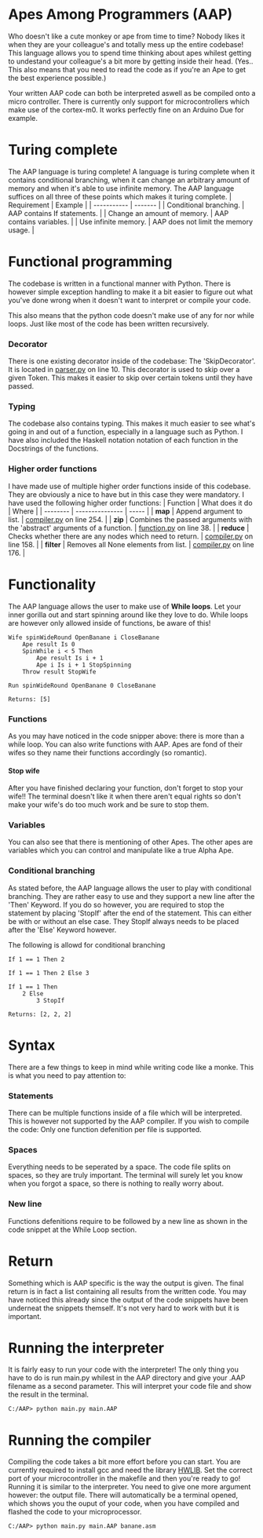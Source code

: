 # Apes Among Programmers (AAP)
Who doesn't like a cute monkey or ape from time to time? Nobody likes it when they are your colleague's and totally mess up the entire codebase! This language allows you to spend time thinking about apes whilest getting to undestand your colleague's a bit more by getting inside their head. (Yes.. This also means that you need to read the code as if you're an Ape to get the best experience possible.)

Your written AAP code can both be interpreted aswell as be compiled onto a micro controller.
There is currently only support for microcontrollers which make use of the cortex-m0. It works perfectly fine on an Arduino Due for example.

# Turing complete
The AAP language is turing complete! A language is turing complete when it contains conditional branching, when it can change an arbitrary amount of memory and when it's able to use infinite memory. The AAP language suffices on all three of these points which makes it turing complete.
| Requirement | Example |
| ----------- | ------- |
| Conditional branching. | AAP contains If statements. |
| Change an amount of memory. | AAP contains variables. |
| Use infinite memory. | AAP does not limit the memory usage. |

# Functional programming
The codebase is written in a functional manner with Python. There is however simple exception handling to make it a bit easier to figure out what you've done wrong when it doesn't want to interpret or compile your code.

This also means that the python code doesn't make use of any for nor while loops. Just like most of the code has been written recursively. 
### Decorator
There is one existing decorator inside of the codebase: The 'SkipDecorator'. It is located in [parser.py](Interpreter/parser.py) on line 10. This decorator is used to skip over a given Token. This makes it easier to skip over certain tokens until they have passed.

### Typing
The codebase also contains typing. This makes it much easier to see what's going in and out of a function, especially in a language such as Python. I have also included the Haskell notation notation of each function in the Docstrings of the functions.

### Higher order functions
I have made use of multiple higher order functions inside of this codebase. They are obviously a nice to have but in this case they were mandatory. I have used the following higher order functions:
| Function | What does it do | Where |
| -------- | --------------- | ----- |
| <b>map</b> | Append argument to list. | [compiler.py](Compiler/compiler.py) on line 254. |
| <b>zip</b> | Combines the passed arguments with the 'abstract' arguments of a function. | [function.py](Compiler/function.py) on line 38.  |
| <b>reduce</b> | Checks whether there are any nodes which need to return. | [compiler.py](Compiler/compiler.py) on line 158. |
| <b>filter</b> | Removes all None elements from list. | [compiler.py](Compiler/compiler.py) on line 176. |

# Functionality
The AAP language allows the user to make use of <b>While loops</b>. Let your inner gorilla out and start spinning around like they love to do. While loops are however only allowed inside of functions, be aware of this!
```
Wife spinWideRound OpenBanane i CloseBanane
    Ape result Is 0
    SpinWhile i < 5 Then
        Ape result Is i + 1 
        Ape i Is i + 1 StopSpinning 
    Throw result StopWife

Run spinWideRound OpenBanane 0 CloseBanane
```
```
Returns: [5]
```

### Functions
As you may have noticed in the code snipper above: there is more than a while loop.
You can also write functions with AAP. Apes are fond of their wifes so they name their functions accordingly (so romantic). 

#### <b>Stop wife</b>
After you have finished declaring your function, don't forget to stop your wife!! The terminal doesn't like it when there aren't equal rights so don't make your wife's do too much work and be sure to stop them.

### Variables
You can also see that there is mentioning of other Apes. The other apes are variables which you can control and manipulate like a true Alpha Ape.

### Conditional branching
As stated before, the AAP language allows the user to play with conditional branching. They are rather easy to use and they support a new line after the 'Then' Keyword. If you do so however, you are required to stop the statement by placing 'StopIf' after the end of the statement. This can either be with or without an else case. They StopIf always needs to be placed after the 'Else' Keyword however.

The following is allowd for conditional branching
```
If 1 == 1 Then 2

If 1 == 1 Then 2 Else 3

If 1 == 1 Then
    2 Else 
        3 StopIf
```
```
Returns: [2, 2, 2]
``` 
# Syntax
There are a few things to keep in mind while writing code like a monke. This is what you need to pay attention to:

### Statements
There can be multiple functions inside of a file which will be interpreted. This is however not supported by the AAP compiler. If you wish to compile the code: Only one function defenition per file is supported.
### Spaces
Everything needs to be seperated by a space. The code file splits on spaces, so they are truly important. The terminal will surely let you know when you forgot a space, so there is nothing to really worry about.

### New line
Functions defenitions require to be followed by a new line as shown in the code snippet at the While Loop section. 

# Return
Something which is AAP specific is the way the output is given. The final return is in fact a list containing all results from the written code. You may have noticed this already since the output of the code snippets have been underneat the snippets themself. It's not very hard to work with but it is important.

# Running the interpreter
It is fairly easy to run your code with the interpreter! The only thing you have to do is run main.py whilest in the AAP directory and give your .AAP filename as a second parameter. This will interpret your code file and show the result in the terminal.
```
C:/AAP> python main.py main.AAP
```

# Running the compiler
Compiling the code takes a bit more effort before you can start. You are currently required to install gcc and need the library [HWLIB](github.com/wovo/hwlib). 
Set the correct port of your microcontroller in the makefile and then you're ready to go!
Running it is similar to the interpreter. You need to give one more argument however: the output file.
There will automatically be a terminal opened, which shows you the ouput of your code, when you have compiled and flashed the code to your microprocessor.
```
C:/AAP> python main.py main.AAP banane.asm
```